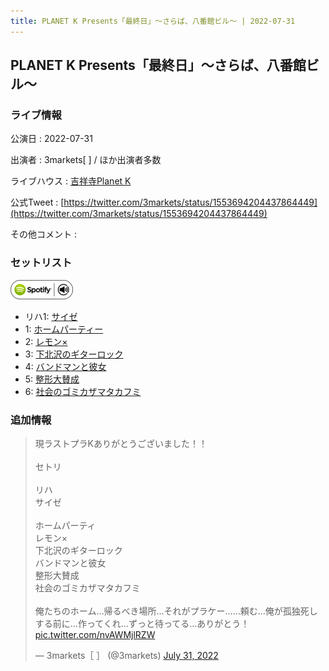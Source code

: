 ```yaml
---
title: PLANET K Presents「最終日」～さらば、八番館ビル～ | 2022-07-31
---
```

## PLANET K Presents「最終日」～さらば、八番館ビル～

### ライブ情報

公演日
:    2022-07-31

出演者
:    3markets[ ] / ほか出演者多数

ライブハウス
:    [吉祥寺Planet K](livehouse003.html)

公式Tweet
:    [https://twitter.com/3markets/status/1553694204437864449](https://twitter.com/3markets/status/1553694204437864449)

その他コメント
:    

### セットリスト


[![play with spotify](images/spotify-icon.png)](https://open.spotify.com/playlist/0Xmi1vu95d9tOJ5SA8CkOS)



*  リハ1: [サイゼ](song004.html)
*  1: [ホームパーティー](song011.html)
*  2: [レモン×](song003.html)
*  3: [下北沢のギターロック](song015.html)
*  4: [バンドマンと彼女](song009.html)
*  5: [整形大賛成](song005.html)
*  6: [社会のゴミカザマタカフミ](song002.html)


### 追加情報



<blockquote class="twitter-tweet"><p lang="ja" dir="ltr">現ラストプラKありがとうございました！！<br><br>セトリ<br><br>リハ<br>サイゼ<br><br>ホームパーティ<br>レモン×<br>下北沢のギターロック<br>バンドマンと彼女<br>整形大賛成<br>社会のゴミカザマタカフミ<br><br>俺たちのホーム…帰るべき場所…それがプラケー……頼む…俺が孤独死しする前に…作ってくれ…ずっと待ってる…ありがとう！ <a href="https://t.co/nvAWMjlRZW">pic.twitter.com/nvAWMjlRZW</a></p>&mdash; 3markets［ ］ (@3markets) <a href="https://twitter.com/3markets/status/1553694204437864449?ref_src=twsrc%5Etfw">July 31, 2022</a></blockquote>
<script async src="https://platform.twitter.com/widgets.js" charset="utf-8"></script>


